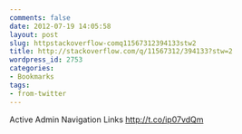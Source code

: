 ```yaml
---
comments: false
date: 2012-07-19 14:05:58
layout: post
slug: httpstackoverflow-comq11567312394133stw2
title: http://stackoverflow.com/q/11567312/394133?stw=2
wordpress_id: 2753
categories:
- Bookmarks
tags:
- from-twitter
---
```


Active Admin Navigation Links http://t.co/ip07vdQm
